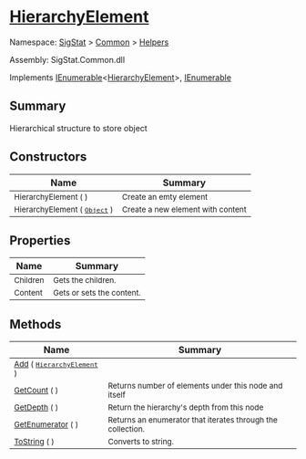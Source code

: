 # [HierarchyElement](./HierarchyElement.md)

Namespace: [SigStat]() > [Common](./../README.md) > [Helpers](./README.md)

Assembly: SigStat.Common.dll

Implements [IEnumerable](https://docs.microsoft.com/en-us/dotnet/api/System.Collections.Generic.IEnumerable-1)\<[HierarchyElement](./HierarchyElement.md)>, [IEnumerable](https://docs.microsoft.com/en-us/dotnet/api/System.Collections.IEnumerable)

## Summary
Hierarchical structure to store object

## Constructors

| Name | Summary | 
| --- | --- | 
| <sub>HierarchyElement (  )</sub><div style="pointer-events:none; cursor:default; width=500px;"></div>| <sub>Create an emty element</sub>| <br>
| <sub>HierarchyElement ( [`Object`](https://docs.microsoft.com/en-us/dotnet/api/System.Object) )</sub><div style="pointer-events:none; cursor:default; width=500px;"></div>| <sub>Create a new element with content</sub>| <br>


## Properties

| Name | Summary | 
| --- | --- | 
| <sub>Children</sub><div style="pointer-events:none; cursor:default; width=500px;"></div>| <sub>Gets the children.</sub>| <br>
| <sub>Content</sub><div style="pointer-events:none; cursor:default; width=500px;"></div>| <sub>Gets or sets the content.</sub>| <br>


## Methods

| Name | Summary | 
| --- | --- | 
| <sub>[Add](./Methods/HierarchyElement-100664053.md) ( [`HierarchyElement`](./HierarchyElement.md) )</sub><div style="pointer-events:none; cursor:default; width=500px;"></div>| <sub></sub>| <br>
| <sub>[GetCount](./Methods/HierarchyElement-100664055.md) (  )</sub><div style="pointer-events:none; cursor:default; width=500px;"></div>| <sub>Returns number of elements under this node and itself</sub>| <br>
| <sub>[GetDepth](./Methods/HierarchyElement-100664054.md) (  )</sub><div style="pointer-events:none; cursor:default; width=500px;"></div>| <sub>Return the hierarchy's depth from this node</sub>| <br>
| <sub>[GetEnumerator](./Methods/HierarchyElement-100664057.md) (  )</sub><div style="pointer-events:none; cursor:default; width=500px;"></div>| <sub>Returns an enumerator that iterates through the collection.</sub>| <br>
| <sub>[ToString](./Methods/HierarchyElement-100664056.md) (  )</sub><div style="pointer-events:none; cursor:default; width=500px;"></div>| <sub>Converts to string.</sub>| <br>


